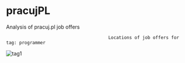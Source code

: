 # pracujPL
Analysis of pracuj.pl job offers

                                           Locations of job offers for tag: programmer

![tag1](https://cloud.githubusercontent.com/assets/17556755/17417395/74f3cb5a-5a93-11e6-98fe-9d3229613da5.png)

